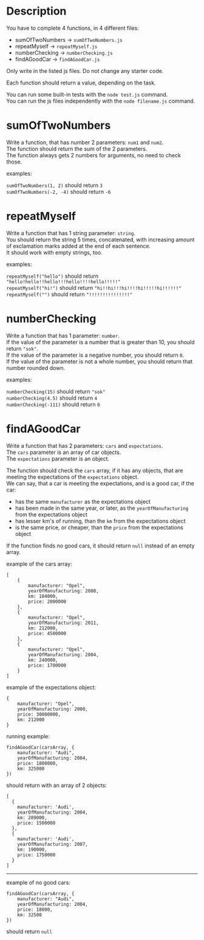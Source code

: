 # Description
You have to complete 4 functions, in 4 different files:  
- sumOfTwoNumbers -> `sumOfTwoNumbers.js`  
- repeatMyself -> `repeatMyself.js`  
- numberChecking -> `numberChecking.js`
- findAGoodCar -> `findAGoodCar.js`

Only write in the listed js files. Do not change any starter code.

Each function should return a value, depending on the task. 

You can run some built-in tests with the `node test.js` command.  
You can run the js files independently with the `node filename.js` command.


# sumOfTwoNumbers
Write a function, that has number 2 parameters: `num1` and `num2`.  
The function should return the sum of the 2 parameters.  
The function always gets 2 numbers for arguments, no need to check those.

examples:

`sumOfTwoNumbers(1, 2)` should return `3`  
`sumOfTwoNumbers(-2, -4)` should return `-6`

# repeatMyself
Write a function that has 1 string parameter: `string`.  
You should return the string 5 times, concatenated, with increasing amount of exclamation marks added at the end of each sentence.  
It should work with empty strings, too.

examples:

`repeatMyself("hello")` should return `"hello!hello!!hello!!!hello!!!!hello!!!!!"`  
`repeatMyself("hi!")` should return `"hi!!hi!!!hi!!!!hi!!!!!hi!!!!!!"`  
`repeatMyself("")` should return `"!!!!!!!!!!!!!!!"`

# numberChecking
Write a function that has 1 parameter: `number`.  
If the value of the parameter is a number that is greater than 10, you should return `"sok"`.  
If the value of the parameter is a negative number, you should return `0`.  
If the value of the parameter is not a whole number, you should return that number rounded down.

examples:

`numberChecking(15)` should return `"sok"`  
`numberChecking(4.5)` should return `4`  
`numberChecking(-111)` should return `0`

# findAGoodCar
Write a function that has 2 parameters: `cars` and `expectations`.  
The `cars` parameter is an array of car objects.  
The `expectations` parameter is an object.

The function should check the `cars` array, if it has any objects, that are meeting the expectations of the `expectations` object.  
We can say, that a car is meeting the expectations, and is a good car, if the car:  
- has the same `manufacturer` as the expectations object 
- has been made in the same year, or later, as the `yearOfManufacturing` from the expectations object  
- has lesser km's of running, than the `km` from the expectations object  
- is the same price, or cheaper, than the `price` from the expectations object 

If the function finds no good cars, it should return `null` instead of an empty array.  

example of the cars array:  
```
[
    {
        manufacturer: "Opel",
        yearOfManufacturing: 2008,
        km: 184000,
        price: 2000000
    },
    {
        manufacturer: "Opel",
        yearOfManufacturing: 2011,
        km: 212000,
        price: 4500000
    },
    {
        manufacturer: "Opel",
        yearOfManufacturing: 2004,
        km: 240000,
        price: 1700000
    }
]
```

example of the expectations object:
```
{
    manufacturer: "Opel",
    yearOfManufacturing: 2000,
    price: 30000000,
    km: 212000
}
```


running example:
```
findAGoodCar(carsArray, {
    manufacturer: "Audi",
    yearOfManufacturing: 2004,
    price: 1800000,
    km: 325000
})
```

should return with an array of 2 objects:
```
[
  {
    manufacturer: 'Audi',
    yearOfManufacturing: 2004,
    km: 289000,
    price: 1500000
  },
  {
    manufacturer: 'Audi',
    yearOfManufacturing: 2007,
    km: 190000,
    price: 1750000
  }
]
```

---


example of no good cars:
```
findAGoodCar(carsArray, {
    manufacturer: "Audi",
    yearOfManufacturing: 2004,
    price: 18000,
    km: 32500
})
```
should return `null`